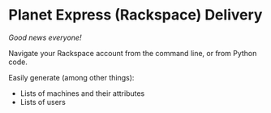 # Planet Express (Rackspace) Delivery

*Good news everyone!*

Navigate your Rackspace account from the command line, or from Python code.

Easily generate (among other things):

  - Lists of machines and their attributes
  - Lists of users

